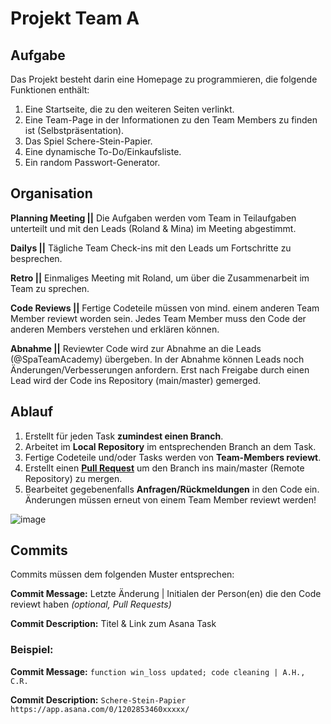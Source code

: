 # Projekt Team A

## Aufgabe

Das Projekt besteht darin eine Homepage zu programmieren, die folgende Funktionen enthält:
   
  1. Eine Startseite, die zu den weiteren Seiten verlinkt.
  2. Eine Team-Page in der Informationen zu den Team Members zu finden ist (Selbstpräsentation).
  3. Das Spiel Schere-Stein-Papier.
  4. Eine dynamische To-Do/Einkaufsliste.
  5. Ein random Passwort-Generator. 


## Organisation

**Planning Meeting ||** Die Aufgaben werden vom Team in Teilaufgaben unterteilt und mit den Leads (Roland & Mina) im Meeting abgestimmt.

**Dailys ||** Tägliche Team Check-ins mit den Leads um Fortschritte zu besprechen.

**Retro ||** Einmaliges Meeting mit Roland, um über die Zusammenarbeit im Team zu sprechen.

**Code Reviews ||** Fertige Codeteile müssen von mind. einem anderen Team Member reviewt worden sein. Jedes Team Member muss den Code der anderen Members verstehen und erklären können.

**Abnahme ||** Reviewter Code wird zur Abnahme an die Leads (@SpaTeamAcademy) übergeben. In der Abnahme können Leads noch Änderungen/Verbesserungen anfordern. Erst nach Freigabe durch einen Lead wird der Code ins Repository (main/master) gemerged.

## Ablauf

  1. Erstellt für jeden Task **zumindest einen Branch**.
  2. Arbeitet im **Local Repository** im entsprechenden Branch an dem Task.
  3. Fertige Codeteile und/oder Tasks werden von **Team-Members reviewt**.
  4. Erstellt einen **[Pull Request](https://docs.github.com/en/pull-requests/collaborating-with-pull-requests/proposing-changes-to-your-work-with-pull-requests/creating-a-pull-request)** um den Branch ins main/master (Remote Repository) zu mergen.
  5. Bearbeitet gegebenenfalls **Anfragen/Rückmeldungen** in den Code ein. Änderungen müssen erneut von einem Team Member reviewt werden!

![image](https://github.com/SpaTeamAcademy/Team_A/assets/135116818/f0467238-aa1c-42bc-8d9f-b2a13322b46d)

## Commits

Commits müssen dem folgenden Muster entsprechen:

**Commit Message:** Letzte Änderung | Initialen der Person(en) die den Code reviewt haben _(optional, Pull Requests)_

**Commit Description:** Titel & Link zum Asana Task

### Beispiel: 

**Commit Message:** ```function win_loss updated; code cleaning | A.H., C.R.``` 

**Commit Description:** ```Schere-Stein-Papier https://app.asana.com/0/1202853460xxxxx/```
